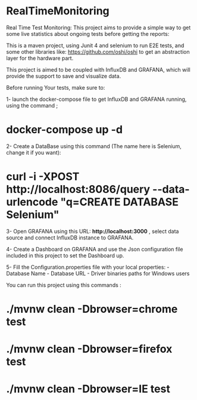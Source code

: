 # RealTimeMonitoring

Real Time Test Monitoring: 
This project aims to provide a simple way to get some live statistics about ongoing tests before getting the reports:

This is a maven project, using Junit 4 and selenium to run E2E tests, and some other libraries like: https://github.com/oshi/oshi
to get an abstraction layer for the hardware part. 

This project is aimed to be coupled with InfluxDB and GRAFANA, which will provide the support to save and visualize data.

Before running Your tests, make sure to:
 
   1- launch the docker-compose file to get InfluxDB and GRAFANA running, using  the command ;
# docker-compose up -d

   2- Create a DataBase using this command (The name here is Selenium, change it if you want):
#  curl -i -XPOST http://localhost:8086/query --data-urlencode "q=CREATE DATABASE Selenium"

   3- Open GRAFANA using this URL: **http://localhost:3000** , select data source and connect InfluxDB instance to GRAFANA.
   
   4- Create a Dashboard on GRAFANA and use the Json configuration file included in this project to set the Dashboard up.
   
   5- Fill the Configuration.properties file with your local properties:
      - Database Name
      - Database URL
      - Driver binaries paths for Windows users


You can run this project using this commands : 
# ./mvnw clean -Dbrowser=chrome test
# ./mvnw clean -Dbrowser=firefox test
# ./mvnw clean -Dbrowser=IE test




